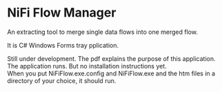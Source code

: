 # NiFi Flow Manager
An extracting tool to merge single data flows into one merged flow.

<p>It is C# Windows Forms tray pplication.</p>

<p>Still under development. The pdf explains the purpose of this application.</br>
The application runs. But no installation instructions yet.</br>
When you put NiFiFlow.exe.config and NiFiFlow.exe and the htm files in a directory of your choice, it should run.<p> 

